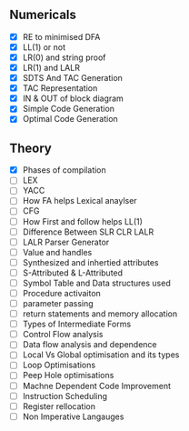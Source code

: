 ## Numericals 
- [x] RE to minimised DFA
- [x] LL(1) or not
- [x] LR(0) and string proof
- [x] LR(1) and LALR
- [x] SDTS And TAC Generation
- [x] TAC Representation
- [x] IN & OUT of block diagram
- [x] Simple Code Generation
- [x] Optimal Code Generation

## Theory
- [x] Phases of compilation
- [ ] LEX
- [ ] YACC
- [ ] How FA helps Lexical anaylser
- [ ] CFG
- [ ] How First and follow helps LL(1)
- [ ] Difference Between SLR CLR LALR
- [ ] LALR Parser Generator
- [ ] Value and handles
- [ ] Synthesized and inhertied attributes
- [ ] S-Attributed & L-Attributed
- [ ] Symbol Table and Data structures used
- [ ] Procedure activaiton
- [ ] parameter passing
- [ ] return statements and memory allocation
- [ ] Types of Intermediate Forms
- [ ] Control Flow analysis
- [ ] Data flow analysis and dependence
- [ ] Local Vs Global optimisation and its types
- [ ] Loop Optimisations
- [ ] Peep Hole optimisations
- [ ] Machne Dependent Code Improvement
- [ ] Instruction Scheduling
- [ ] Register rellocation
- [ ] Non Imperative Langauges